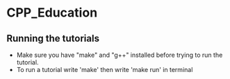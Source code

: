 # CPP_Education
## Running the tutorials
- Make sure you have "make" and "g++" installed before trying to run the tutorial.
- To run a tutorial write
  'make'
  then write
  'make run'
  in terminal
